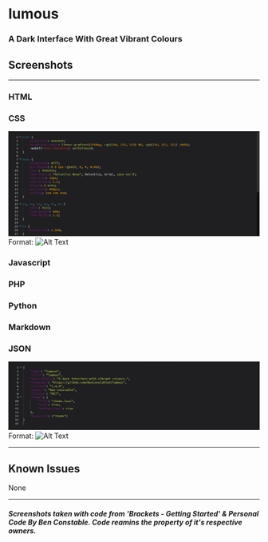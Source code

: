 # lumous
### A Dark Interface With Great Vibrant Colours



## Screenshots

***

### HTML

### CSS

![CSS](Img/css.png)
Format: ![Alt Text](url)

### Javascript

### PHP

### Python

### Markdown

### JSON

![JSON](Img/json.png)
Format: ![Alt Text](url)

***

## Known Issues

None

***

##### Screenshots taken with code from 'Brackets - Getting Started' & Personal Code By Ben Constable. Code reamins the property of it's respective owners.